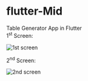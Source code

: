 # flutter-Mid
Table Generator App in Flutter<br>
1<sup>st</sup> Screen:

![1st screen](https://github.com/99-Haseeb/flutter-Mid/assets/126445861/d6044598-cf36-4942-a940-51a2fde2be3b)

2<sup>nd</sup> Screen:

![2nd screen](https://github.com/99-Haseeb/flutter-Mid/assets/126445861/fca3d63b-9f49-49ed-92d9-1d5b615f603b)
